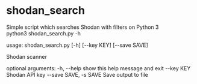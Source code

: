 # shodan_search
Simple script which searches Shodan with filters on Python 3                
python3 shodan_search.py -h                                


usage: shodan_search.py [-h] [--key KEY] [--save SAVE]

Shodan scanner

optional arguments:
  -h, --help            show this help message and exit
  --key KEY             Shodan API key
  --save SAVE, -s SAVE  Save output to file

